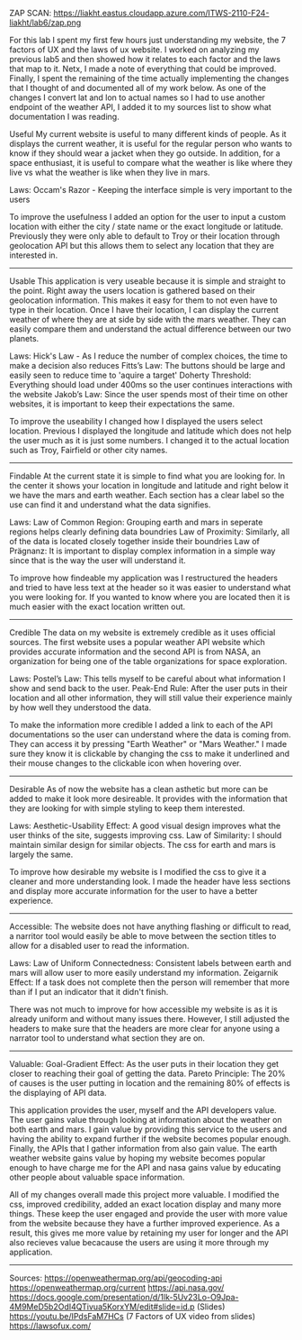 ZAP SCAN: https://liakht.eastus.cloudapp.azure.com/ITWS-2110-F24-liakht/lab6/zap.png

For this lab I spent my first few hours just understanding my website, the 7 factors of UX and the laws of ux website. I worked on analyzing my previous lab5 and then showed how it relates to each factor and the laws that map to it. Netx, I made a note of everything that could be improved. Finally, I spent the remaining of the time actually implementing the changes that I thought of and documented all of my work below. As one of the changes I convert lat and lon to actual names so I had to use another endpoint of the weather API, I added it to my sources list to show what documentation I was reading. 

Useful
My current website is useful to many different kinds of people. As it displays the current weather, it is useful for the regular person who wants to know if they should wear a jacket when they go outside. In addition, for a space enthusiast, it is useful to compare what the weather is like where they live vs what the weather is like when they live in mars. 

Laws: 
Occam's Razor - Keeping the interface simple is very important to the users

To improve the usefulness I added an option for the user to input a custom location with either the city / state name or the exact longitude or latitude. Previously they were only able to default to Troy or their location through geolocation API but this allows them to select any location that they are interested in.

--------------------------------------------------------

Usable
This application is very useable because it is simple and straight to the point. Right away the users location is gathered based on their geolocation information. This makes it easy for them to not even have to type in their location. Once I have their location, I can display the current weather of where they are at side by side with the mars weather. They can easily compare them and understand the actual difference between our two planets. 

Laws:
Hick's Law - As I reduce the number of complex choices, the time to make a decision also reduces
Fitts’s Law: The buttons should be large and easily seen to reduce time to 'aquire a target'
Doherty Threshold: Everything should load under 400ms so the user continues interactions with the website
Jakob’s Law: Since the user spends most of their time on other websites, it is important to keep their expectations the same. 

To improve the useability I changed how I displayed the users select location. Previous I displayed the longitude and latitude which does not help the user much as it is just some numbers. I changed it to the actual location such as Troy, Fairfield or other city names.


--------------------------------------------------------

Findable
At the current state it is simple to find what you are looking for. In the center it shows your location in longitude and latitude and right below it we have the mars and earth weather. Each section has a clear label so the use can find it and understand what the data signifies.

Laws:
Law of Common Region: Grouping earth and mars in seperate regions helps clearly defining data boundries
Law of Proximity: Similarly, all of the data is located closely together inside their boundries
Law of Prägnanz: It is important to display complex information in a simple way since that is the way the user will understand it.

To improve how findeable my application was I restructured the headers and tried to have less text at the header so it was easier to understand what you were looking for. If you wanted to know where you are located then it is much easier with the exact location written out. 

--------------------------------------------------------

Credible
The data on my website is extremely credible as it uses official sources. The first website uses a popular weather API website which provides accurate information and the second API is from NASA, an organization for being one of the table organizations for space exploration.

Laws:
Postel’s Law: This tells myself to be careful about what information I show and send back to the user.
Peak-End Rule: After the user puts in their location and all other information, they will still value their experience mainly by how well they understood the data.

To make the information more credible I added a link to each of the API documentations so the user can understand where the data is coming from. They can access it by pressing "Earth Weather" or "Mars Weather." I made sure they know it is clickable by changing the css to make it underlined and their mouse changes to the clickable icon when hovering over. 

--------------------------------------------------------

Desirable
As of now the website has a clean asthetic but more can be added to make it look more desireable. It provides with the information that they are looking for with simple styling to keep them interested.

Laws:
Aesthetic-Usability Effect: A good visual design improves what the user thinks of the site, suggests improving css.
Law of Similarity: I should maintain similar design for similar objects. The css for earth and mars is largely the same. 

To improve how desirable my website is I modified the css to give it a cleaner and more understanding look. I made the header have less sections and display more accurate information for the user to have a better experience. 

--------------------------------------------------------

Accessible:
The website does not have anything flashing or difficult to read, a narritor tool would easily be able to move between the section titles to allow for a disabled user to read the information.

Laws:
Law of Uniform Connectedness: Consistent labels between earth and mars will allow user to more easily understand my information.
Zeigarnik Effect: If a task does not complete then the person will remember that more than if I put an indicator that it didn't finish.

There was not much to improve for how accessible my website is as it is already uniform and without many issues there. However, I still adjusted the headers to make sure that the headers are more clear for anyone using a narrator tool to understand what section they are on.

--------------------------------------------------------

Valuable:
Goal-Gradient Effect: As the user puts in their location they get closer to reaching their goal of getting the data.
Pareto Principle: The 20% of causes is the user putting in location and the remaining 80% of effects is the displaying of API data.

This application provides the user, myself and the API developers value. The user gains value through looking at information about the weather on both earth and mars. I gain value by providing this service to the users and having the ability to expand further if the website becomes popular enough. Finally, the APIs that I gather information from also gain value. The earth weather website gains value by hoping my website becomes popular enough to have charge me for the API and nasa gains value by educating other people about valuable space information. 

All of my changes overall made this project more valuable. I modified the css, improved credibility, added an exact location display and many more things. These keep the user engaged and provide the user with more value from the website because they have a further improved experience. As a result, this gives me more value by retaining my user for longer and the API also recieves value becacause the users are using it more through my application.

--------------------------------------------------------

Sources:
https://openweathermap.org/api/geocoding-api
https://openweathermap.org/current
https://api.nasa.gov/
https://docs.google.com/presentation/d/1lk-5Uv23Lo-O9Jpa-4M9MeD5b2OdI4QTivua5KorxYM/edit#slide=id.p (Slides)
https://youtu.be/IPdsFaM7HCs (7 Factors of UX video from slides)
https://lawsofux.com/ 